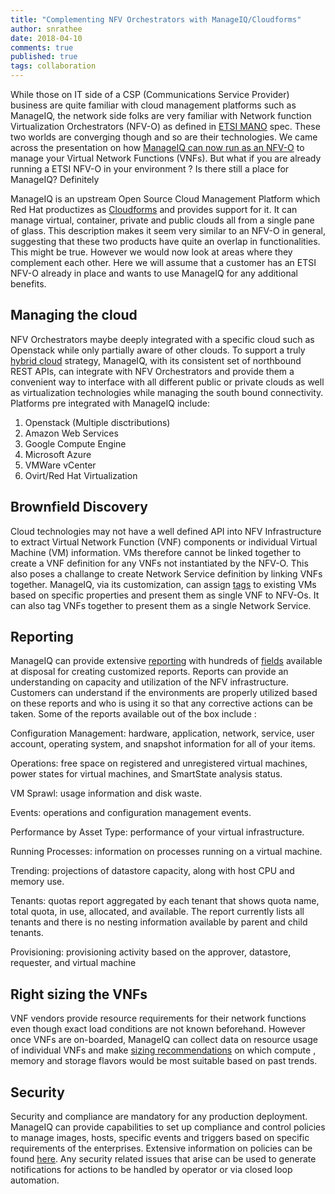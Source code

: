 ```yaml
---
title: "Complementing NFV Orchestrators with ManageIQ/Cloudforms"
author: snrathee
date: 2018-04-10
comments: true
published: true
tags: collaboration
---
```


While those on IT side of a CSP (Communications Service Provider) business are quite familiar with cloud management platforms such as ManageIQ, the network side folks are very familiar with Network function Virtualization Orchestrators (NFV-O) as defined in [ETSI MANO](http://www.etsi.org/deliver/etsi_gs/NFV-MAN/001_099/001/01.01.01_60/gs_NFV-MAN001v010101p.pdf) spec. These two worlds are converging though and so are their technologies. We came across the presentation on how [ManageIQ can now run as an NFV-O](https://www.slideshare.net/ManageIQ/nfvo-based-on-manageiq-opnfv-summit-2016-demo) to manage your Virtual Network Functions (VNFs). But what if you are already running a ETSI NFV-O in your environment ? Is there still a place for ManageIQ? Definitely

ManageIQ is an upstream Open Source Cloud Management Platform which Red Hat productizes as [Cloudforms](https://www.redhat.com/en/technologies/management/cloudforms) and provides support for it. It can manage virtual, container, private and public clouds all from a single pane of glass. This description makes it seem very similar to an NFV-O in general, suggesting that these two products have quite an overlap in functionalities. This might be true. However we would now look at areas where they complement each other. Here we will assume that a customer has an ETSI NFV-O already in place and wants to use ManageIQ for any additional benefits.

## Managing the cloud
NFV Orchestrators maybe deeply integrated with a specific cloud such as Openstack while only partially aware of other clouds. To support a truly [hybrid cloud](https://www.redhat.com/en/about/videos/why-what-and-how-hybrid-cloud) strategy, ManageIQ, with its consistent set of northbound REST APIs, can integrate with NFV Orchestrators and provide them a convenient way to interface with all different public or private clouds as well as virtualization technologies while managing the south bound connectivity. Platforms pre integrated with ManageIQ include:
1. Openstack (Multiple disctributions)
2. Amazon Web Services
3. Google Compute Engine
4. Microsoft Azure
5. VMWare vCenter
6. Ovirt/Red Hat Virtualization

## Brownfield Discovery
Cloud technologies may not have a well defined API into NFV Infrastructure to extract Virtual Network Function (VNF) components or individual Virtual Machine (VM) information. VMs therefore cannot be linked together to create a VNF definition for any VNFs not instantiated by the NFV-O. This also poses a challange to create Network Service definition by linking VNFs together. ManageIQ, via its customization, can assign [tags](https://blog.rackspace.com/tagging-taxonomy-red-hat-cloudforms) to existing VMs based on specific properties and present them as single VNF to NFV-Os. It can also tag VNFs together to present them as a single Network Service.

## Reporting
ManageIQ can provide extensive [reporting](https://access.redhat.com/documentation/en-us/red_hat_cloudforms/4.6/html-single/monitoring_alerts_and_reporting/#sect_reports) with hundreds of [fields](https://access.redhat.com/documentation/en-us/red_hat_cloudforms/4.6/html-single/monitoring_alerts_and_reporting/#appe_reportable_fields) available at disposal for creating customized reports. Reports can provide an understanding on capacity and utilization of the NFV infrastructure. Customers can understand if the environments are properly utilized based on these reports and who is using it so that any corrective actions can be taken. Some of the reports available out of the box include :

Configuration Management: hardware, application, network, service, user account, operating system, and snapshot information for all of your items.

Operations: free space on registered and unregistered virtual machines, power states for virtual machines, and SmartState analysis status.

VM Sprawl: usage information and disk waste.

Events: operations and configuration management events.

Performance by Asset Type: performance of your virtual infrastructure.

Running Processes: information on processes running on a virtual machine.

Trending: projections of datastore capacity, along with host CPU and memory use.

Tenants: quotas report aggregated by each tenant that shows quota name, total quota, in use, allocated, and available. The report currently lists all tenants and there is no nesting information available by parent and child tenants.

Provisioning: provisioning activity based on the approver, datastore, requester, and virtual machine


## Right sizing the VNFs
VNF vendors provide resource requirements for their network functions even though exact load conditions are not known beforehand. However once VNFs are on-boarded, ManageIQ can collect data on resource usage of individual VNFs and make [sizing recommendations](https://www.youtube.com/watch?v=vfmS_nXuwdQ) on which compute , memory and storage flavors would be most suitable based on past trends.

## Security
Security and compliance are mandatory for any production deployment. ManageIQ can provide capabilities to set up compliance and control policies to manage images, hosts, specific events and triggers based on specific requirements of the enterprises. Extensive information on policies can be found [here](http://manageiq.org/docs/reference/euwe/doc-Policies_and_Profiles_Guide/miq/). Any security related issues that arise can be used to generate notifications for actions to be handled by operator or via closed loop automation.

